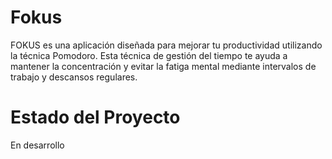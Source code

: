 # Fokus

FOKUS es una aplicación diseñada para mejorar tu productividad utilizando la técnica Pomodoro. Esta técnica de gestión del tiempo te ayuda a mantener la concentración y evitar la fatiga mental mediante intervalos de trabajo y descansos regulares.

# Estado del Proyecto

En desarrollo
